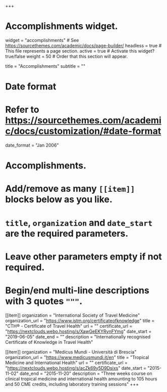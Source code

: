 +++
# Accomplishments widget.
widget = "accomplishments"  # See https://sourcethemes.com/academic/docs/page-builder/
headless = true  # This file represents a page section.
active = true  # Activate this widget? true/false
weight = 50  # Order that this section will appear.

title = "Accomplishments"
subtitle = ""

# Date format
#   Refer to https://sourcethemes.com/academic/docs/customization/#date-format
date_format = "Jan 2006"

# Accomplishments.
#   Add/remove as many `[[item]]` blocks below as you like.
#   `title`, `organization` and `date_start` are the required parameters.
#   Leave other parameters empty if not required.
#   Begin/end multi-line descriptions with 3 quotes `"""`.

[[item]]
  organization = "International Society of Travel Medicine"
  organization_url = "https://www.istm.org/certificateofknowledge"
  title = "CTH® - Certificate of Travel Health"
  url = ""
  certificate_url = "https://nextclouds.webo.hosting/s/XawGeEKYRynFYmg"
  date_start = "2019-06-05"
  date_end = ""
  description = "Internationally recognised Certificate of Knowledge in Travel Health"

[[item]]
  organization = "Medicus Mundi - Università di Brescia"
  organization_url = "https://www.medicusmundi.it/en"
  title = "Tropical Medicine and International Health"
  url = ""
  certificate_url = "https://nextclouds.webo.hosting/s/acZk69y5D9Dsixs"
  date_start = "2015-11-02"
  date_end = "2015-11-20"
  description = "Three weeks course on clinical tropical medicine and international health amounting to 105 hours and 50 CME credits, including laboratory training sessions"
+++
